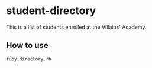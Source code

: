 # student-directory #

This is a list of students enrolled at the Villains' Academy.

## How to use ##

```shell
ruby directory.rb
```
